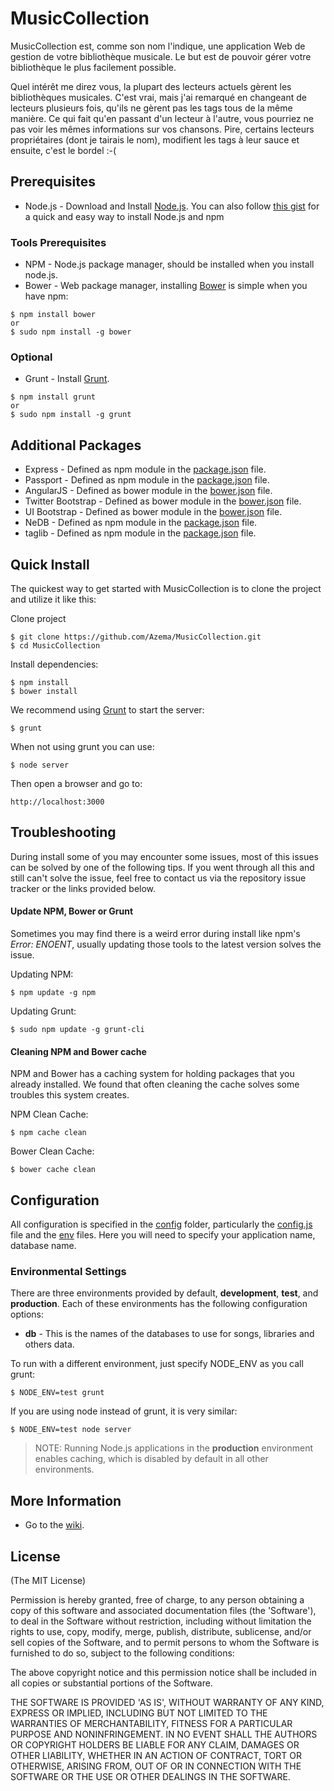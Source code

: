 # MusicCollection

MusicCollection est, comme son nom l'indique, une application Web de gestion de votre bibliothèque musicale.
Le but est de pouvoir gérer votre bibliothèque le plus facilement possible.

Quel intérêt me direz vous, la plupart des lecteurs actuels gèrent les bibliothèques musicales.
C'est vrai, mais j'ai remarqué en changeant de lecteurs plusieurs fois, qu'ils ne gèrent pas les tags tous de la même
manière. Ce qui fait qu'en passant d'un lecteur à l'autre, vous pourriez ne pas voir les mêmes informations sur vos chansons.
Pire, certains lecteurs propriétaires (dont je tairais le nom), modifient les tags à leur sauce et ensuite, c'est le bordel :-(

## Prerequisites
* Node.js - Download and Install [Node.js](http://www.nodejs.org/download/). You can also follow [this gist](https://gist.github.com/isaacs/579814) for a quick and easy way to install Node.js and npm

### Tools Prerequisites
* NPM - Node.js package manager, should be installed when you install node.js.
* Bower - Web package manager, installing [Bower](http://bower.io/) is simple when you have npm:

```
$ npm install bower
or
$ sudo npm install -g bower
```

### Optional
* Grunt - Install [Grunt](http://gruntjs.com).

```
$ npm install grunt
or
$ sudo npm install -g grunt
```

## Additional Packages
* Express - Defined as npm module in the [package.json](package.json) file.
* Passport - Defined as npm module in the [package.json](package.json) file.
* AngularJS - Defined as bower module in the [bower.json](bower.json) file.
* Twitter Bootstrap - Defined as bower module in the [bower.json](bower.json) file.
* UI Bootstrap - Defined as bower module in the [bower.json](bower.json) file.
* NeDB - Defined as npm module in the [package.json](package.json) file.
* taglib - Defined as npm module in the [package.json](package.json) file.

## Quick Install
  The quickest way to get started with MusicCollection is to clone the project and utilize it like this:

  Clone project

    $ git clone https://github.com/Azema/MusicCollection.git
    $ cd MusicCollection

  Install dependencies:

    $ npm install
    $ bower install

  We recommend using [Grunt](https://github.com/gruntjs/grunt-cli) to start the server:

    $ grunt
    
  When not using grunt you can use:

    $ node server
    
  Then open a browser and go to:

    http://localhost:3000


## Troubleshooting
During install some of you may encounter some issues, most of this issues can be solved by one of the following tips.
If you went through all this and still can't solve the issue, feel free to contact us via the repository issue tracker or the links provided below.

#### Update NPM, Bower or Grunt
Sometimes you may find there is a weird error during install like npm's *Error: ENOENT*, usually updating those tools to the latest version solves the issue.

Updating NPM:
```
$ npm update -g npm
```

Updating Grunt:
```
$ sudo npm update -g grunt-cli
```

#### Cleaning NPM and Bower cache
NPM and Bower has a caching system for holding packages that you already installed.
We found that often cleaning the cache solves some troubles this system creates.

NPM Clean Cache:
```
$ npm cache clean
```

Bower Clean Cache:
```
$ bower cache clean
```

## Configuration
All configuration is specified in the [config](config/) folder, particularly the [config.js](config/config.js) file and the [env](config/env/) files.
Here you will need to specify your application name, database name.

### Environmental Settings

There are three environments provided by default, __development__, __test__, and __production__. Each of these environments has the following configuration options:
* __db__ - This is the names of the databases to use for songs, libraries and others data.

To run with a different environment, just specify NODE_ENV as you call grunt:

	$ NODE_ENV=test grunt

If you are using node instead of grunt, it is very similar:

	$ NODE_ENV=test node server

> NOTE: Running Node.js applications in the __production__ environment enables caching, which is disabled by default in all other environments.

## More Information
  * Go to the [wiki](https://github/Azema/MusicCollection/wiki/).

## License
(The MIT License)

Permission is hereby granted, free of charge, to any person obtaining
a copy of this software and associated documentation files (the
'Software'), to deal in the Software without restriction, including
without limitation the rights to use, copy, modify, merge, publish,
distribute, sublicense, and/or sell copies of the Software, and to
permit persons to whom the Software is furnished to do so, subject to
the following conditions:

The above copyright notice and this permission notice shall be
included in all copies or substantial portions of the Software.

THE SOFTWARE IS PROVIDED 'AS IS', WITHOUT WARRANTY OF ANY KIND,
EXPRESS OR IMPLIED, INCLUDING BUT NOT LIMITED TO THE WARRANTIES OF
MERCHANTABILITY, FITNESS FOR A PARTICULAR PURPOSE AND NONINFRINGEMENT.
IN NO EVENT SHALL THE AUTHORS OR COPYRIGHT HOLDERS BE LIABLE FOR ANY
CLAIM, DAMAGES OR OTHER LIABILITY, WHETHER IN AN ACTION OF CONTRACT,
TORT OR OTHERWISE, ARISING FROM, OUT OF OR IN CONNECTION WITH THE
SOFTWARE OR THE USE OR OTHER DEALINGS IN THE SOFTWARE.
